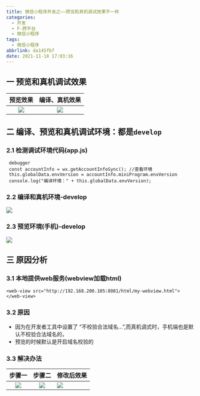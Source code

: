```yaml
---
title: 微信小程序开发之——预览和真机调试效果不一样
categories:
  - 开发
  - F-跨平台
  - 微信小程序
tags:
  - 微信小程序
abbrlink: da145fbf
date: 2021-11-18 17:03:16
---
```

## 一 预览和真机调试效果

| 预览效果 | 编译、真机效果 |
| :------: | :------------: |
|  ![][1]  |     ![][2]     |

<!--more-->

## 二 编译、预览和真机调试环境：都是`develop`

### 2.1 检测调试环境代码(app.js)

```
 debugger
 const accountInfo = wx.getAccountInfoSync(); //查看环境
 this.globalData.envVersion = accountInfo.miniProgram.envVersion
 console.log("编译环境：" + this.globalData.envVersion);
```

### 2.2 编译和真机环境-develop

![][3]

### 2.3 预览环境(手机)-develop
![][4]

## 三 原因分析


### 3.1 本地提供web服务(webview加载html)

```
<web-view src="http://192.168.200.105:8081/html/my-webview.html"></web-view>
```

### 3.2 原因

* 因为在开发者工具中设置了 “不校验合法域名...”,而真机调式时，手机端也是默认不校验合法域名的，
* 预览的时候默认是开启域名校验的

### 3.3 解决办法

| 步骤一 | 步骤二 | 修改后效果 |
| :----: | :----: | ---------- |
| ![][5] | ![][6] |   ![][7]         |



[1]:https://raw.githubusercontent.com/PGzxc/CDN/master/blog-wechat/wechat-develop-environ-preview.gif
[2]:https://raw.githubusercontent.com/PGzxc/CDN/master/blog-wechat/wechat-develop-environ-phone-preview.gif
[3]:https://raw.githubusercontent.com/PGzxc/CDN/master/blog-wechat/wechat-environment-build-type.png
[4]:https://raw.githubusercontent.com/PGzxc/CDN/master/blog-wechat/wechat-develop-preview-build.png
[5]:https://raw.githubusercontent.com/PGzxc/CDN/master/blog-wechat/wechat-developer-environment-tools-open.png
[6]:https://raw.githubusercontent.com/PGzxc/CDN/master/blog-wechat/wechat-developer-environment-tools-open-debug.png
[7]:https://raw.githubusercontent.com/PGzxc/CDN/master/blog-wechat/wechat-develop-environ-phone-view.png